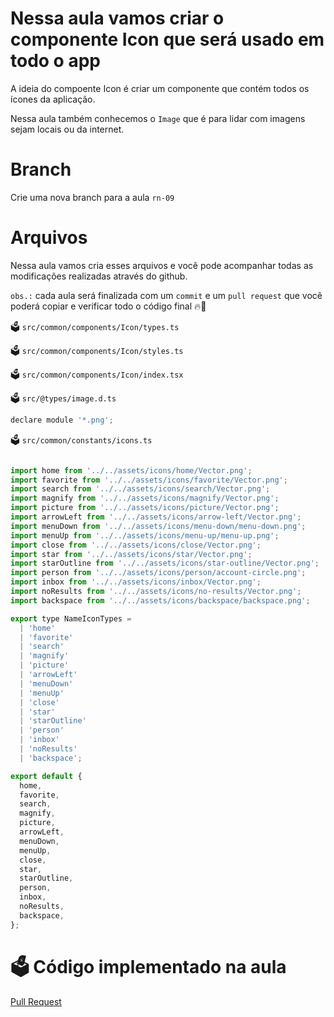 # Nessa aula vamos criar o componente Icon que será usado em todo o app

A ideia do compoente Icon é criar um componente que contém todos os ícones da aplicação.

Nessa aula também conhecemos o `Image` que é para lidar com imagens sejam locais ou da internet.

# Branch

Crie uma nova branch para a aula `rn-09`

# Arquivos

Nessa aula vamos cria esses arquivos e você pode acompanhar todas as modificações realizadas através do github.

`obs.:` cada aula será finalizada com um `commit` e um `pull request` que você poderá copiar e verificar todo o código final 🔥🤌


🗳️ `src/common/components/Icon/types.ts`

🗳️ `src/common/components/Icon/styles.ts`

🗳️ `src/common/components/Icon/index.tsx`

🗳️ `src/@types/image.d.ts`
```js
declare module '*.png';
```

🗳️ `src/common/constants/icons.ts`

```js

import home from '../../assets/icons/home/Vector.png';
import favorite from '../../assets/icons/favorite/Vector.png';
import search from '../../assets/icons/search/Vector.png';
import magnify from '../../assets/icons/magnify/Vector.png';
import picture from '../../assets/icons/picture/Vector.png';
import arrowLeft from '../../assets/icons/arrow-left/Vector.png';
import menuDown from '../../assets/icons/menu-down/menu-down.png';
import menuUp from '../../assets/icons/menu-up/menu-up.png';
import close from '../../assets/icons/close/Vector.png';
import star from '../../assets/icons/star/Vector.png';
import starOutline from '../../assets/icons/star-outline/Vector.png';
import person from '../../assets/icons/person/account-circle.png';
import inbox from '../../assets/icons/inbox/Vector.png';
import noResults from '../../assets/icons/no-results/Vector.png';
import backspace from '../../assets/icons/backspace/backspace.png';

export type NameIconTypes =
  | 'home'
  | 'favorite'
  | 'search'
  | 'magnify'
  | 'picture'
  | 'arrowLeft'
  | 'menuDown'
  | 'menuUp'
  | 'close'
  | 'star'
  | 'starOutline'
  | 'person'
  | 'inbox'
  | 'noResults'
  | 'backspace';

export default {
  home,
  favorite,
  search,
  magnify,
  picture,
  arrowLeft,
  menuDown,
  menuUp,
  close,
  star,
  starOutline,
  person,
  inbox,
  noResults,
  backspace,
};


```

# 🗳️ Código implementado na aula

[Pull Request](https://github.com/ismaelsousa/tv-maze-tutorial/pull/6)
